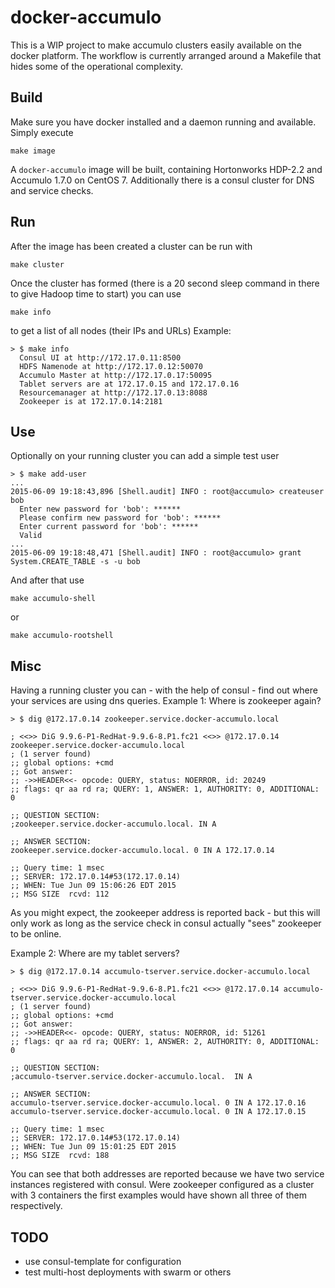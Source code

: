 # docker-accumulo

This is a WIP project to make accumulo clusters easily available on the docker platform.
The workflow is currently arranged around a Makefile that hides some of the operational complexity.

## Build

Make sure you have docker installed and a daemon running and available.
Simply execute

    make image

A `docker-accumulo` image will be built, containing Hortonworks HDP-2.2 and Accumulo 1.7.0 on CentOS 7.
Additionally there is a consul cluster for DNS and service checks.

## Run

After the image has been created a cluster can be run with

    make cluster

Once the cluster has formed (there is a 20 second sleep command in there to give Hadoop time to start) you can use 

    make info

to get a list of all nodes (their IPs and URLs)
Example:

    > $ make info                                                                                                                                                                      
      Consul UI at http://172.17.0.11:8500
      HDFS Namenode at http://172.17.0.12:50070
      Accumulo Master at http://172.17.0.17:50095
      Tablet servers are at 172.17.0.15 and 172.17.0.16
      Resourcemanager at http://172.17.0.13:8088
      Zookeeper is at 172.17.0.14:2181

## Use

Optionally on your running cluster you can add a simple test user

    > $ make add-user                                                                                                                                                                  
    ...
    2015-06-09 19:18:43,896 [Shell.audit] INFO : root@accumulo> createuser bob
      Enter new password for 'bob': ******
      Please confirm new password for 'bob': ******
      Enter current password for 'bob': ******
      Valid
    ...
    2015-06-09 19:18:48,471 [Shell.audit] INFO : root@accumulo> grant System.CREATE_TABLE -s -u bob

And after that use

    make accumulo-shell

or

    make accumulo-rootshell

## Misc

Having a running cluster you can - with the help of consul - find out where your services are using dns queries.
Example 1: Where is zookeeper again?

    > $ dig @172.17.0.14 zookeeper.service.docker-accumulo.local                                                                                                                       

    ; <<>> DiG 9.9.6-P1-RedHat-9.9.6-8.P1.fc21 <<>> @172.17.0.14 zookeeper.service.docker-accumulo.local
    ; (1 server found)
    ;; global options: +cmd
    ;; Got answer:
    ;; ->>HEADER<<- opcode: QUERY, status: NOERROR, id: 20249
    ;; flags: qr aa rd ra; QUERY: 1, ANSWER: 1, AUTHORITY: 0, ADDITIONAL: 0

    ;; QUESTION SECTION:
    ;zookeeper.service.docker-accumulo.local. IN A

    ;; ANSWER SECTION:
    zookeeper.service.docker-accumulo.local. 0 IN A 172.17.0.14

    ;; Query time: 1 msec
    ;; SERVER: 172.17.0.14#53(172.17.0.14)
    ;; WHEN: Tue Jun 09 15:06:26 EDT 2015
    ;; MSG SIZE  rcvd: 112

As you might expect, the zookeeper address is reported back - but this will only work as long as the service check in consul actually "sees" zookeeper to be online.

Example 2: Where are my tablet servers?

    > $ dig @172.17.0.14 accumulo-tserver.service.docker-accumulo.local                                                                                                                

    ; <<>> DiG 9.9.6-P1-RedHat-9.9.6-8.P1.fc21 <<>> @172.17.0.14 accumulo-tserver.service.docker-accumulo.local
    ; (1 server found)
    ;; global options: +cmd
    ;; Got answer:
    ;; ->>HEADER<<- opcode: QUERY, status: NOERROR, id: 51261
    ;; flags: qr aa rd ra; QUERY: 1, ANSWER: 2, AUTHORITY: 0, ADDITIONAL: 0
    
    ;; QUESTION SECTION:
    ;accumulo-tserver.service.docker-accumulo.local.  IN A
    
    ;; ANSWER SECTION:
    accumulo-tserver.service.docker-accumulo.local. 0 IN A 172.17.0.16
    accumulo-tserver.service.docker-accumulo.local. 0 IN A 172.17.0.15
    
    ;; Query time: 1 msec
    ;; SERVER: 172.17.0.14#53(172.17.0.14)
    ;; WHEN: Tue Jun 09 15:01:25 EDT 2015
    ;; MSG SIZE  rcvd: 188

You can see that both addresses are reported because we have two service instances registered with consul.
Were zookeeper configured as a cluster with 3 containers the first examples would have shown all three of them respectively.

## TODO

- use consul-template for configuration
- test multi-host deployments with swarm or others

